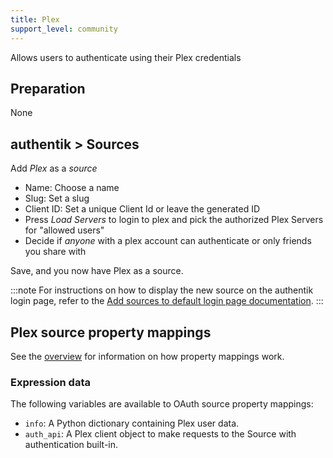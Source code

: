 ```yaml
---
title: Plex
support_level: community
---
```


Allows users to authenticate using their Plex credentials

## Preparation

None

## authentik > Sources

Add _Plex_ as a _source_

- Name: Choose a name
- Slug: Set a slug
- Client ID: Set a unique Client Id or leave the generated ID
- Press _Load Servers_ to login to plex and pick the authorized Plex Servers for "allowed users"
- Decide if _anyone_ with a plex account can authenticate or only friends you share with

Save, and you now have Plex as a source.

:::note
For instructions on how to display the new source on the authentik login page, refer to the [Add sources to default login page documentation](../../index.md#add-sources-to-default-login-page).
:::

## Plex source property mappings

See the [overview](../../property-mappings/index.md) for information on how property mappings work.

### Expression data

The following variables are available to OAuth source property mappings:

- `info`: A Python dictionary containing Plex user data.
- `auth_api`: A Plex client object to make requests to the Source with authentication built-in.
